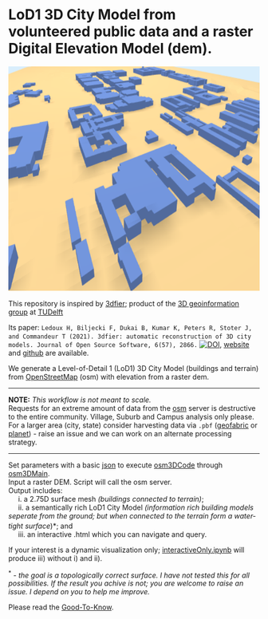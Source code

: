 # LoD1 3D City Model from volunteered public data and a raster Digital Elevation Model (dem).

<p align="center">
  <img width="750" height="450" src="img/CityJSON_Ninja_cput.png">
</p>

This repository is inspired by [3dfier](https://tudelft3d.github.io/3dfier/minimal_data_requirements.html); product of the [3D geoinformation group](https://3d.bk.tudelft.nl/)  at [TUDelft](https://www.tudelft.nl/)

Its paper: `Ledoux H, Biljecki F, Dukai B, Kumar K, Peters R, Stoter J, and Commandeur T (2021). 3dfier: automatic reconstruction of 3D city models. Journal of Open Source Software, 6(57), 2866.` [![DOI](https://joss.theoj.org/papers/10.21105/joss.02866/status.svg)](https://doi.org/10.21105/joss.02866), [website](https://tudelft3d.github.io/3dfier/index.html) and [github](https://github.com/tudelft3d/3dfier) are available.

We generate a Level-of-Detail 1 (LoD1) 3D City Model (buildings and terrain) from [OpenStreetMap](https://en.wikipedia.org/wiki/OpenStreetMap) (osm) with elevation from a raster dem.

---

**NOTE:** *This workflow is not meant to scale.*  
Requests for an extreme amount of data from the [osm](https://en.wikipedia.org/wiki/OpenStreetMap) server is destructive to the entire community. Village, Suburb and Campus analysis only please. For a larger area (city, state) consider harvesting data via `.pbf` ([geofabric](https://download.geofabrik.de/index.html) or [planet](https://planet.osm.org/)) - raise an issue and we can work on an alternate processing strategy.

---

Set parameters with a basic [json](https://github.com/AdrianKriger/osm_LoD1_3DCityModel/blob/main/osm3Dcput_param.json) to execute [osm3DCode](https://github.com/AdrianKriger/osm_LoD1_3DCityModel/blob/main/osm3DCode.py) through [osm3DMain](https://github.com/AdrianKriger/osm_LoD1_3DCityModel/blob/main/osm3DMain.py).  
Input a raster DEM. Script will call the osm server.  
Output includes:  
&nbsp;&nbsp;&nbsp;&nbsp;&nbsp;i. a 2.75D surface mesh *(buildings connected to terrain)*;  
&nbsp;&nbsp;&nbsp;&nbsp;&nbsp;ii. a semantically rich LoD1 City Model *(information rich building models seperate from the ground; but when connected to the terrain   form a water-tight surface<sup>*</sup>)*; and  
&nbsp;&nbsp;&nbsp;&nbsp;&nbsp;iii. an interactive .html which you can navigate and query.

If your interest is a dynamic visualization only; [interactiveOnly.ipynb](https://github.com/AdrianKriger/osm_LoD1_3DCityModel/blob/main/interactiveOnly.ipynb) will produce iii) without i) and ii).

<sup>*</sup> *- the goal is a topologically correct surface. I have not tested this for all possibilities. If the result you achive is not; you are welcome to raise an issue. I depend on you to help me improve.* 

Please read the [Good-To-Know](https://github.com/AdrianKriger/osm_LoD1_3DCityModel/blob/main/Good-To-Know.md).
